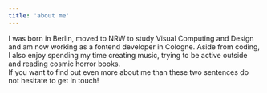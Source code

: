 ```yaml
---
title: 'about me'
---
```


I was born in Berlin, moved to NRW to study Visual Computing and Design and am now working as a fontend developer in Cologne.
Aside from coding, I also enjoy spending my time creating music, trying to be active outside and reading cosmic horror books.
\
If you want to find out even more about me than these two sentences do not hesitate to get in touch!

